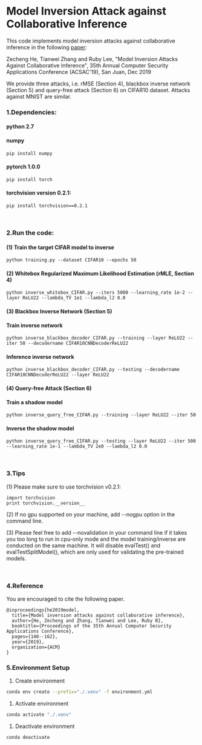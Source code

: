 # Model Inversion Attack against Collaborative Inference

This code implements model inversion attacks against collaborative inference in the following [paper](https://github.com/zechenghe/Inverse_Collaborative_Inference/blob/master/Model%20Inversion%20Attacks%20Against%20Collaborative%20Inference.pdf):

Zecheng He, Tianwei Zhang and Ruby Lee, "Model Inversion Attacks Against Collaborative Inference", 35th Annual Computer Security Applications Conference (ACSAC'19), San Juan, Dec 2019

We provide three attacks, i.e. rMSE (Section 4), blackbox inverse network (Section 5) and query-free attack (Section 6) on CIFAR10 dataset. Attacks against MNIST are similar.

### 1.Dependencies:
#### python 2.7
#### numpy
    pip install numpy
#### pytorch 1.0.0
    pip install torch
#### torchvision version 0.2.1:
    pip install torchvision==0.2.1

<br/>

### 2.Run the code:
#### (1) Train the target CIFAR model to inverse

    python training.py --dataset CIFAR10 --epochs 50

#### (2) Whitebox Regularized Maximum Likelihood Estimation (rMLE, Section 4)

    python inverse_whitebox_CIFAR.py --iters 5000 --learning_rate 1e-2 --layer ReLU22 --lambda_TV 1e1 --lambda_l2 0.0

#### (3) Blackbox Inverse Network (Section 5)
#### Train inverse network
    python inverse_blackbox_decoder_CIFAR.py --training --layer ReLU22 --iter 50 --decodername CIFAR10CNNDecoderReLU22
#### Inference inverse network
    python inverse_blackbox_decoder_CIFAR.py --testing --decodername CIFAR10CNNDecoderReLU22 --layer ReLU22

#### (4) Query-free Attack (Section 6)

#### Train a shadow model
    python inverse_query_free_CIFAR.py --training --layer ReLU22 --iter 50

#### Inverse the shadow model
    python inverse_query_free_CIFAR.py --testing --layer ReLU22 --iter 500 --learning_rate 1e-1 --lambda_TV 2e0 --lambda_l2 0.0

<br/>

### 3.Tips

(1) Please make sure to use torchvision v0.2.1:

    import torchvision
    print torchvision.__version__

(2) If no gpu supported on your machine, add --nogpu option in the command line.

(3) Please feel free to add --novalidation in your command line if it takes you too long to run in cpu-only mode and the model training/inverse are conducted on the same machine. It will disable evalTest() and evalTestSplitModel(), which are only used for validating the pre-trained models.

<br/>

### 4.Reference
You are encouraged to cite the following paper.
```
@inproceedings{he2019model,
  title={Model inversion attacks against collaborative inference},
  author={He, Zecheng and Zhang, Tianwei and Lee, Ruby B},
  booktitle={Proceedings of the 35th Annual Computer Security Applications Conference},
  pages={148--162},
  year={2019},
  organization={ACM}
}
```

### 5.Environment Setup

1. Create environment
```bash
conda env create --prefix="./.venv" -f environment.yml
```

1. Activate environment
```bash
conda activate "./.venv"
```

1. Deactivate environment
```bash
conda deactivate
```

